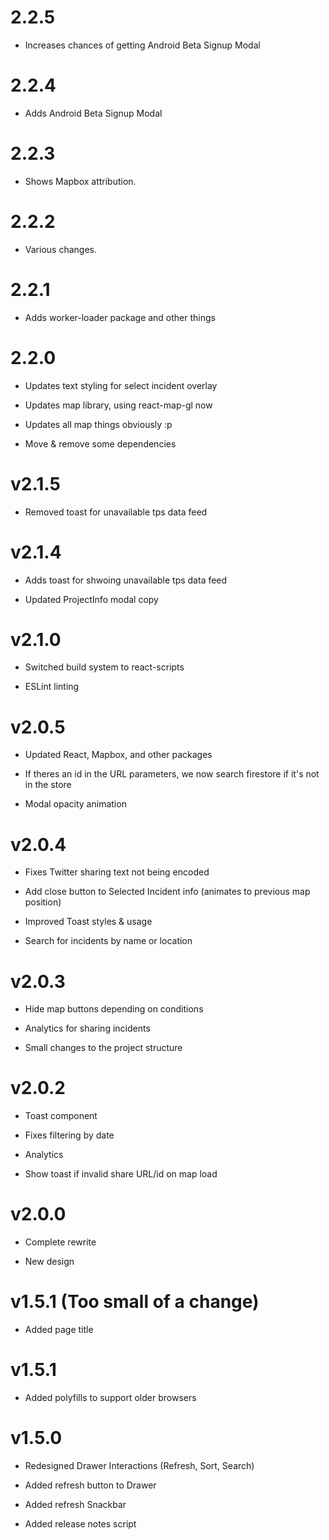 # 2.2.5

- Increases chances of getting Android Beta Signup Modal

# 2.2.4

- Adds Android Beta Signup Modal

# 2.2.3

- Shows Mapbox attribution.

# 2.2.2

- Various changes.

# 2.2.1

- Adds worker-loader package and other things

# 2.2.0

- Updates text styling for select incident overlay

- Updates map library, using react-map-gl now

- Updates all map things obviously :p

- Move & remove some dependencies

# v2.1.5

- Removed toast for unavailable tps data feed

# v2.1.4

- Adds toast for shwoing unavailable tps data feed

- Updated ProjectInfo modal copy

# v2.1.0

- Switched build system to react-scripts

- ESLint linting

# v2.0.5

- Updated React, Mapbox, and other packages

- If theres an id in the URL parameters, we now search firestore if it's not in the store

- Modal opacity animation

# v2.0.4

- Fixes Twitter sharing text not being encoded

- Add close button to Selected Incident info (animates to previous map position)

- Improved Toast styles & usage

- Search for incidents by name or location

# v2.0.3

- Hide map buttons depending on conditions

- Analytics for sharing incidents

- Small changes to the project structure

# v2.0.2

- Toast component

- Fixes filtering by date

- Analytics

- Show toast if invalid share URL/id on map load

# v2.0.0

- Complete rewrite

- New design

# v1.5.1 (Too small of a change)

- Added page title

# v1.5.1

- Added polyfills to support older browsers

# v1.5.0

- Redesigned Drawer Interactions (Refresh, Sort, Search)

- Added refresh button to Drawer

- Added refresh Snackbar

- Added release notes script
